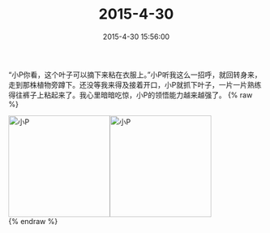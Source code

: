 ﻿---
title: "2015-4-30"
date: 2015-4-30 15:56:00
tags: 文字
categories: 爸爸
---
“小P你看，这个叶子可以摘下来粘在衣服上。”小P听我这么一招呼，就回转身来，走到那株植物旁蹲下。还没等我来得及接着开口，小P就抓下叶子，一片一片熟练得往裤子上粘起来了。我心里暗暗吃惊，小P的领悟能力越来越强了。
{% raw %}
<div style="width:500 px">
<div style="float:left; width:100 px"><img src="/images/4065dfcbjw1ernnf36y4yj218g0xctr6.jpg" width="200" alt="小P"></div>
<div style="float:left; width:100 px"><img src="/images/4065dfcbjw1ernnf74fuqj218g0xc1a0.jpg" width="200" alt="小P"></div>
<div style="clear:both"></div>
</div>
{% endraw %}